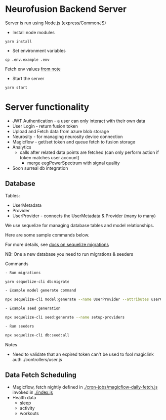 # Neurofusion Backend Server

Server is run using Node.js (express/CommonJS)

- Install node modules

```
yarn install
```

- Set environment variables

```
cp .env.example .env
```

Fetch env values [from note](https://www.icloud.com/notes/081Ci0RTYFZk2smnqXttFoceg#Neurofusion_Cred)

- Start the server

```
yarn start
```

# Server functionality

- JWT Authentication - a user can only interact with their own data
- User Login - return fusion token
- Upload and Fetch data from azure blob storage
- Neurosity - for managing neurosity device connection
- Magicflow - get/set token and queue fetch to fusion storage
- Analytics
  - calls after related data points are fetched (can only perform action if token matches user account)
    - merge eegPowerSpectrum with signal quality
- Soon surreal db integration

## Database

Tables:

- UserMetadata
- Provider
- UserProvider - connects the UserMetadata & Provider (many to many)

We use sequelize for managing database tables and model relationships.

Here are some sample commands below.

For more details, see [docs on sequelize migrations](https://sequelize.org/docs/v6/other-topics/migrations/)

NB: One a new database you need to run migrations & seeders

Commands

```bash
- Run migrations

yarn sequelize-cli db:migrate

- Example model generate command

npx sequelize-cli model:generate --name UserProvider --attributes userGuid:string,providerGuid:string,providerUserId:string,providerUserKey:string,providerToken:string,providerOrder:number,providerLastFetched:date

- Example seed generation

npx sequelize-cli seed:generate --name setup-providers

- Run seeders

npx sequelize-cli db:seed:all

```

Notes

- Need to validate that an expired token can't be used to fool magiclink auth ./controllers/user.js

## Data Fetch Scheduling

- Magicflow, fetch nightly defined in [./cron-jobs/magicflow-daily-fetch.js](./cron-jobs/magicflow-daily-fetch.js) invoked in [./index.js](./index.js)
- Health data
  - sleep
  - activity
  - workouts

